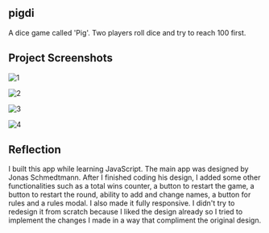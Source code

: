 ## pigdi
A dice game called 'Pig'. Two players roll dice and try to reach 100 first.

## Project Screenshots 

![1](https://user-images.githubusercontent.com/111198925/210993176-5dacc25b-9a58-450f-9023-dc98325454e3.png)

![2](https://user-images.githubusercontent.com/111198925/210993199-610612ac-81f0-4e83-9a24-3721447444b0.png)

![3](https://user-images.githubusercontent.com/111198925/210993208-1b521a15-94fc-4bd1-95ed-3b575a042c49.png)

![4](https://user-images.githubusercontent.com/111198925/210993218-0678a9bf-0c08-4bc2-82d4-26664d4e7be9.png)

## Reflection

   I built this app while learning JavaScript. The main app was designed by Jonas Schmedtmann. After I finished coding his design, I added some other functionalities such as a total wins counter, a button to restart the game, a button to restart the round, ability to add and change names, a button for rules and a rules modal. I also made it fully responsive. I didn't try to redesign it from scratch because I liked the design already so I tried to implement the changes I made in a way that compliment the original design.
